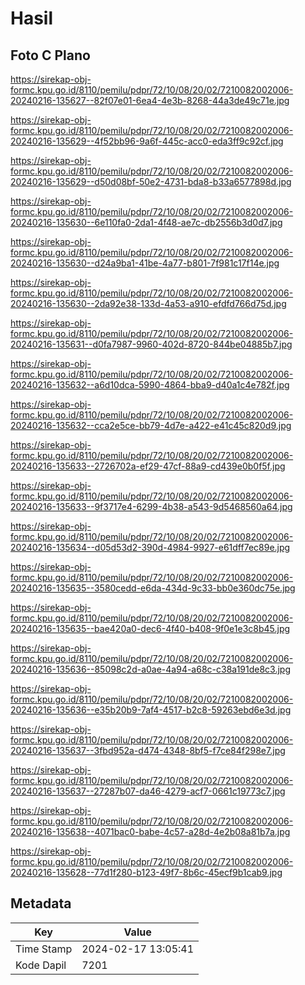 # Hasil

## Foto C Plano

https://sirekap-obj-formc.kpu.go.id/8110/pemilu/pdpr/72/10/08/20/02/7210082002006-20240216-135627--82f07e01-6ea4-4e3b-8268-44a3de49c71e.jpg

https://sirekap-obj-formc.kpu.go.id/8110/pemilu/pdpr/72/10/08/20/02/7210082002006-20240216-135629--4f52bb96-9a6f-445c-acc0-eda3ff9c92cf.jpg

https://sirekap-obj-formc.kpu.go.id/8110/pemilu/pdpr/72/10/08/20/02/7210082002006-20240216-135629--d50d08bf-50e2-4731-bda8-b33a6577898d.jpg

https://sirekap-obj-formc.kpu.go.id/8110/pemilu/pdpr/72/10/08/20/02/7210082002006-20240216-135630--6e110fa0-2da1-4f48-ae7c-db2556b3d0d7.jpg

https://sirekap-obj-formc.kpu.go.id/8110/pemilu/pdpr/72/10/08/20/02/7210082002006-20240216-135630--d24a9ba1-41be-4a77-b801-7f981c17f14e.jpg

https://sirekap-obj-formc.kpu.go.id/8110/pemilu/pdpr/72/10/08/20/02/7210082002006-20240216-135630--2da92e38-133d-4a53-a910-efdfd766d75d.jpg

https://sirekap-obj-formc.kpu.go.id/8110/pemilu/pdpr/72/10/08/20/02/7210082002006-20240216-135631--d0fa7987-9960-402d-8720-844be04885b7.jpg

https://sirekap-obj-formc.kpu.go.id/8110/pemilu/pdpr/72/10/08/20/02/7210082002006-20240216-135632--a6d10dca-5990-4864-bba9-d40a1c4e782f.jpg

https://sirekap-obj-formc.kpu.go.id/8110/pemilu/pdpr/72/10/08/20/02/7210082002006-20240216-135632--cca2e5ce-bb79-4d7e-a422-e41c45c820d9.jpg

https://sirekap-obj-formc.kpu.go.id/8110/pemilu/pdpr/72/10/08/20/02/7210082002006-20240216-135633--2726702a-ef29-47cf-88a9-cd439e0b0f5f.jpg

https://sirekap-obj-formc.kpu.go.id/8110/pemilu/pdpr/72/10/08/20/02/7210082002006-20240216-135633--9f3717e4-6299-4b38-a543-9d5468560a64.jpg

https://sirekap-obj-formc.kpu.go.id/8110/pemilu/pdpr/72/10/08/20/02/7210082002006-20240216-135634--d05d53d2-390d-4984-9927-e61dff7ec89e.jpg

https://sirekap-obj-formc.kpu.go.id/8110/pemilu/pdpr/72/10/08/20/02/7210082002006-20240216-135635--3580cedd-e6da-434d-9c33-bb0e360dc75e.jpg

https://sirekap-obj-formc.kpu.go.id/8110/pemilu/pdpr/72/10/08/20/02/7210082002006-20240216-135635--bae420a0-dec6-4f40-b408-9f0e1e3c8b45.jpg

https://sirekap-obj-formc.kpu.go.id/8110/pemilu/pdpr/72/10/08/20/02/7210082002006-20240216-135636--85098c2d-a0ae-4a94-a68c-c38a191de8c3.jpg

https://sirekap-obj-formc.kpu.go.id/8110/pemilu/pdpr/72/10/08/20/02/7210082002006-20240216-135636--e35b20b9-7af4-4517-b2c8-59263ebd6e3d.jpg

https://sirekap-obj-formc.kpu.go.id/8110/pemilu/pdpr/72/10/08/20/02/7210082002006-20240216-135637--3fbd952a-d474-4348-8bf5-f7ce84f298e7.jpg

https://sirekap-obj-formc.kpu.go.id/8110/pemilu/pdpr/72/10/08/20/02/7210082002006-20240216-135637--27287b07-da46-4279-acf7-0661c19773c7.jpg

https://sirekap-obj-formc.kpu.go.id/8110/pemilu/pdpr/72/10/08/20/02/7210082002006-20240216-135638--4071bac0-babe-4c57-a28d-4e2b08a81b7a.jpg

https://sirekap-obj-formc.kpu.go.id/8110/pemilu/pdpr/72/10/08/20/02/7210082002006-20240216-135628--77d1f280-b123-49f7-8b6c-45ecf9b1cab9.jpg


## Metadata

| Key        | Value               |
| ---------- | ------------------- |
| Time Stamp | 2024-02-17 13:05:41 |
| Kode Dapil | 7201                |




